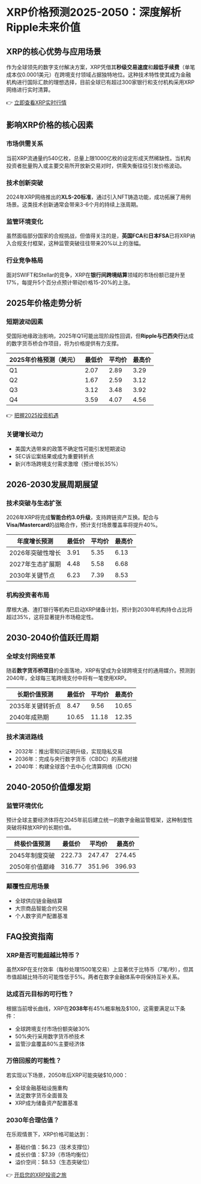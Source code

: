 # XRP价格预测2025-2050：深度解析Ripple未来价值

## XRP的核心优势与应用场景

作为全球领先的数字支付解决方案，XRP凭借其**秒级交易速度**和**超低手续费**（单笔成本仅0.0001美元）在跨境支付领域占据独特地位。这种技术特性使其成为金融机构进行国际汇款的理想选择，目前全球已有超过300家银行和支付机构采用XRP网络进行实时清算。

👉 [立即查看XRP实时行情](https://bit.ly/okx_welcome)

## 影响XRP价格的核心因素

### 市场供需关系
当前XRP流通量约540亿枚，总量上限1000亿枚的设定形成天然稀缺性。当机构投资者批量购入或主要交易所开放新交易对时，供需失衡往往引发价格波动。

### 技术创新突破
2024年XRP网络推出的**XLS-20标准**，通过引入NFT铸造功能，成功拓展了用例场景。这类技术创新通常会带来3-6个月的持续上涨周期。

### 监管环境变化
虽然面临部分国家的合规挑战，但值得关注的是，**英国FCA**和**日本FSA**已将XRP纳入合规支付框架，这种监管突破往往带来20%以上的涨幅。

### 行业竞争格局
面对SWIFT和Stellar的竞争，XRP在**银行间跨境结算**领域的市场份额已提升至17%，每提升5个百分点预计带动价格15-20%的上涨。

## 2025年价格走势分析

### 短期波动因素
受国际地缘政治影响，2025年Q1可能出现阶段性回调，但**Ripple与巴西央行**达成的数字货币桥合作项目，将为价格提供有力支撑。

| 2025年价格预测（美元） | 最低价 | 平均价 | 最高价 |
|----------------------|--------|--------|--------|
| Q1                   | 2.07   | 2.89   | 3.29   |
| Q2                   | 1.67   | 2.59   | 3.12   |
| Q3                   | 3.12   | 3.48   | 3.92   |
| Q4                   | 3.59   | 4.07   | 4.56   |

👉 [把握2025投资机遇](https://bit.ly/okx_welcome)

### 关键增长动力
- 美国大选带来的政策不确定性可能引发短期波动
- SEC诉讼案结果或成为重要转折点
- 新兴市场跨境支付需求激增（预计增长35%）

## 2026-2030发展周期展望

### 技术突破与生态扩张
2026年XRP将完成**智能合约3.0升级**，支持跨链资产互换。配合与**Visa/Mastercard**的战略合作，预计支付场景覆盖率将提升40%。

| 年度增长预测         | 最低价 | 平均价 | 最高价 |
|--------------------|--------|--------|--------|
| 2026年突破性增长     | 3.91   | 5.35   | 6.13   |
| 2027年生态扩展期     | 4.48   | 5.58   | 6.68   |
| 2030年关键节点       | 6.23   | 7.39   | 8.53   |

### 机构投资者布局
摩根大通、渣打银行等机构已启动XRP储备计划，预计到2030年机构持仓占比将超过35%，这将显著提升市场稳定性。

## 2030-2040价值跃迁周期

### 全球支付网络变革
随着**数字货币桥项目**的全面落地，XRP有望成为全球跨境支付的通用媒介。预测到2040年，全球每三笔跨境支付中将有一笔使用XRP。

| 长期价值预测         | 最低价 | 平均价 | 最高价 |
|--------------------|--------|--------|--------|
| 2035年关键转折点     | 8.47   | 9.56   | 10.65  |
| 2040年成熟期       | 10.65  | 11.18  | 12.35  |

### 技术演进路线
- 2032年：推出零知识证明升级，实现隐私交易
- 2036年：完成与央行数字货币（CBDC）的系统对接
- 2040年：构建全球首个去中心化清算网络（DCN）

## 2040-2050价值爆发期

### 监管环境优化
预计全球主要经济体将在2045年前后建立统一的数字金融监管框架，这种制度性突破将释放XRP的长期价值。

| 终极价值预测         | 最低价 | 平均价 | 最高价 |
|--------------------|--------|--------|--------|
| 2045年制度突破       | 222.73 | 247.47 | 274.45 |
| 2050年价值巅峰       | 316.77 | 351.96 | 396.93 |

### 颠覆性应用场景
- 全球供应链金融结算
- 大宗商品智能合约交易
- 个人数字资产配置基准

## FAQ投资指南

### XRP是否可能超越比特币？
虽然XRP在支付效率（每秒处理1500笔交易）上显著优于比特币（7笔/秒），但其市值超越比特币的可能性低于5%。两者在数字金融体系中将保持互补关系。

### 达成百元目标的可行性？
根据当前增长曲线，XRP在**2038年**有45%概率触及$100，这需要满足以下条件：
- 全球跨境支付市场份额突破30%
- 50%央行采用数字货币桥技术
- 监管沙盒覆盖80%主要经济体

### 万倍回报的可能性？
若实现以下场景，2050年后XRP可能突破$10,000：
- 全球金融基础设施重构
- 法定数字货币全面普及
- XRP成为储备资产配置基准

### 2030年合理估值？
在乐观情景下，XRP价格可能达到：
- 基础价值：$6.23（技术支撑位）
- 成长价值：$7.39（市场均衡位）
- 溢价空间：$8.53（生态突破位）

👉 [开启您的XRP投资之旅](https://bit.ly/okx_welcome)